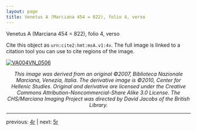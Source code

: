 ```yaml
---
layout: page
title: Venetus A (Marciana 454 = 822), folio 4, verso
---
```


Venetus A (Marciana 454 = 822), folio 4, verso

Cite this object as `urn:cite2:hmt:msA.v1:4v`.  The full image is linked to a citation tool you can use to cite regions of the image.

[![VA004VN_0506](http://www.homermultitext.org/iipsrv?IIIF=/project/homer/pyramidal/deepzoom/hmt/vaimg/2017a/VA004VN_0506.tif/full/800,/0/default.jpg)](http://www.homermultitext.org/ict2/?urn=urn:cite2:hmt:vaimg.2017a:VA004VN_0506) 

<p style="text-align: center; font-style: italic;">This image was derived from an original ©2007, Biblioteca Nazionale Marciana, Venezia, Italia. The derivative image is ©2010, Center for Hellenic Studies. Original and derivative are licensed under the Creative Commons Attribution-Noncommercial-Share Alike 3.0 License. The CHS/Marciana Imaging Project was directed by David Jacobs of the British Library.</p>

---

previous: [4r](../4r/) | next: [5r](../5r/)